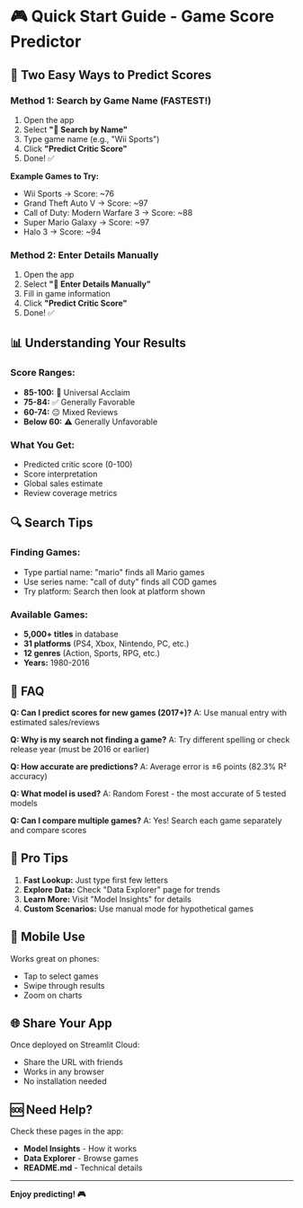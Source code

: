 # 🎮 Quick Start Guide - Game Score Predictor

## 🚀 Two Easy Ways to Predict Scores

### Method 1: Search by Game Name (FASTEST!)

1. Open the app
2. Select **"🔎 Search by Name"**
3. Type game name (e.g., "Wii Sports")
4. Click **"Predict Critic Score"**
5. Done! ✅

**Example Games to Try:**
- Wii Sports → Score: ~76
- Grand Theft Auto V → Score: ~97
- Call of Duty: Modern Warfare 3 → Score: ~88
- Super Mario Galaxy → Score: ~97
- Halo 3 → Score: ~94

### Method 2: Enter Details Manually

1. Open the app
2. Select **"📝 Enter Details Manually"**
3. Fill in game information
4. Click **"Predict Critic Score"**
5. Done! ✅

## 📊 Understanding Your Results

### Score Ranges:
- **85-100:** 🌟 Universal Acclaim
- **75-84:** ✅ Generally Favorable
- **60-74:** 😐 Mixed Reviews
- **Below 60:** ⚠️ Generally Unfavorable

### What You Get:
- Predicted critic score (0-100)
- Score interpretation
- Global sales estimate
- Review coverage metrics

## 🔍 Search Tips

### Finding Games:
- Type partial name: "mario" finds all Mario games
- Use series name: "call of duty" finds all COD games
- Try platform: Search then look at platform shown

### Available Games:
- **5,000+ titles** in database
- **31 platforms** (PS4, Xbox, Nintendo, PC, etc.)
- **12 genres** (Action, Sports, RPG, etc.)
- **Years:** 1980-2016

## 🤔 FAQ

**Q: Can I predict scores for new games (2017+)?**
A: Use manual entry with estimated sales/reviews

**Q: Why is my search not finding a game?**
A: Try different spelling or check release year (must be 2016 or earlier)

**Q: How accurate are predictions?**
A: Average error is ±6 points (82.3% R² accuracy)

**Q: What model is used?**
A: Random Forest - the most accurate of 5 tested models

**Q: Can I compare multiple games?**
A: Yes! Search each game separately and compare scores

## 🎯 Pro Tips

1. **Fast Lookup:** Just type first few letters
2. **Explore Data:** Check "Data Explorer" page for trends
3. **Learn More:** Visit "Model Insights" for details
4. **Custom Scenarios:** Use manual mode for hypothetical games

## 📱 Mobile Use

Works great on phones:
- Tap to select games
- Swipe through results
- Zoom on charts

## 🌐 Share Your App

Once deployed on Streamlit Cloud:
- Share the URL with friends
- Works in any browser
- No installation needed

## 🆘 Need Help?

Check these pages in the app:
- **Model Insights** - How it works
- **Data Explorer** - Browse games
- **README.md** - Technical details

---

**Enjoy predicting! 🎮**
